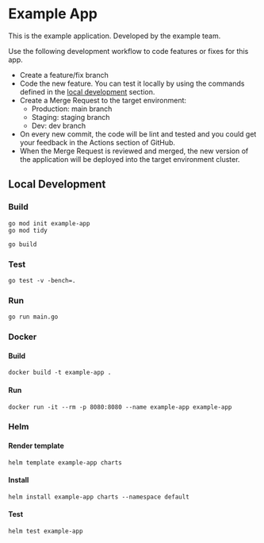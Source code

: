 # Example App

This is the example application. Developed by the example team.

Use the following development workflow to code features or fixes for this app.

- Create a feature/fix branch
- Code the new feature. You can test it locally by using the commands defined in the [local development](#local-development) section.
- Create a Merge Request to the target environment:
  - Production: main branch
  - Staging: staging branch
  - Dev: dev branch
- On every new commit, the code will be lint and tested and you could get your feedback in the Actions section of GitHub.
- When the Merge Request is reviewed and merged, the new version of the application will be deployed into the target environment cluster.

## Local Development

### Build

```shell
go mod init example-app
go mod tidy
```

```shell
go build
```

### Test

```shell
go test -v -bench=.
```

### Run

```shell
go run main.go
```

### Docker

#### Build

```shell
docker build -t example-app .
```

#### Run

```shell
docker run -it --rm -p 8080:8080 --name example-app example-app
```

### Helm

#### Render template

```shell
helm template example-app charts
```

#### Install

```shell
helm install example-app charts --namespace default
```

#### Test

```shell
helm test example-app
```